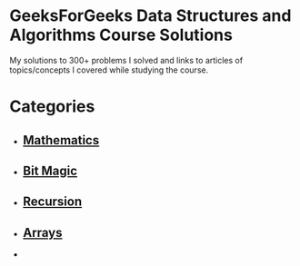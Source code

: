 # GeeksForGeeks Data Structures and Algorithms Course Solutions
My solutions to 300+ problems I solved and links to articles of topics/concepts I covered while studying the course.

# Categories
- ## [Mathematics](https://github.com/thecoducer/GeeksForGeeks_DSA_Course_Solutions/tree/master/Mathematical)
- ## [Bit Magic](https://github.com/thecoducer/GeeksForGeeks_DSA_Course_Solutions/tree/master/Bit_Magic)
- ## [Recursion](https://github.com/thecoducer/GeeksForGeeks_DSA_Course_Solutions/tree/master/Recursion)
- ## [Arrays](https://github.com/thecoducer/GeeksForGeeks_DSA_Course_Solutions/tree/master/Arrays)
- 